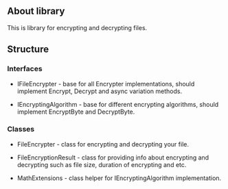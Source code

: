 ﻿## About library
This is library for encrypting and decrypting files.

## Structure
### Interfaces
- IFileEncrypter - base for all Encrypter implementations, should implement Encrypt, Decrypt and async variation methods.

- IEncryptingAlgorithm - base for different encrypting algorithms, should implement EncryptByte and DecryptByte.

### Classes
- FileEncrypter - class for encrypting and decrypting your file.
- FileEncryptionResult - class for providing info about encrypting and decrypting such as file size, duration of encrypting and etc.

- MathExtensions - class helper for IEncryptingAlgorithm implementation.